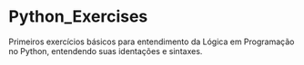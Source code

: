 # Python_Exercises 

Primeiros exercícios básicos para entendimento da Lógica em Programação no Python, entendendo suas identações e sintaxes. 

